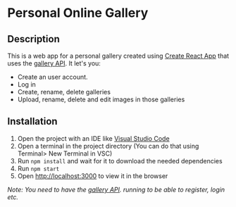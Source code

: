 # Personal Online Gallery

## Description
This is a web app for a personal gallery created using [Create React App](https://github.com/facebook/create-react-app)  that uses the [gallery API](https://github.com/TrusTio/online-gallery-api).
It let's you:
* Create an user account.
* Log in
* Create, rename, delete galleries
* Upload, rename, delete and edit images in those galleries

## Installation 
1. Open the project with an IDE like [Visual Studio Code](https://code.visualstudio.com/) 
2. Open a terminal in the project directory (You can do that using Terminal> New Terminal in VSC)
3. Run `npm install` and wait for it to download the needed dependencies
4. Run `npm start` 
5. Open [http://localhost:3000](http://localhost:3000) to view it in the browser

*Note: You need to have the [gallery API](https://github.com/TrusTio/online-gallery-api). running to be able to register, login etc.*
